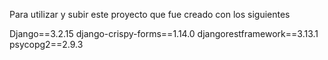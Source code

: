 Para utilizar y subir este proyecto que fue creado con los siguientes

Django==3.2.15
django-crispy-forms==1.14.0
djangorestframework==3.13.1
psycopg2==2.9.3

